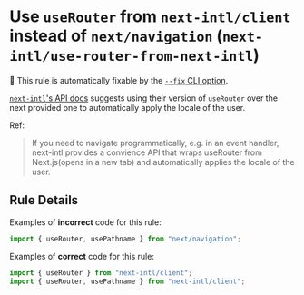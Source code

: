 # Use `useRouter` from `next-intl/client` instead of `next/navigation` (`next-intl/use-router-from-next-intl`)

🔧 This rule is automatically fixable by the [`--fix` CLI option](https://eslint.org/docs/latest/user-guide/command-line-interface#--fix).

<!-- end auto-generated rule header -->

[`next-intl`'s API docs](https://next-intl-docs.vercel.app/docs/routing/navigation#userouter) suggests using their version of `useRouter` over the next provided one to automatically apply the locale of the user.

Ref:

> If you need to navigate programmatically, e.g. in an event handler, next-intl provides a convience API that wraps useRouter from Next.js(opens in a new tab) and automatically applies the locale of the user.

## Rule Details

Examples of **incorrect** code for this rule:

```ts
import { useRouter, usePathname } from "next/navigation";
```

Examples of **correct** code for this rule:

```ts
import { useRouter } from "next-intl/client";
import { useRouter, usePathname } from "next-intl/client";
```

